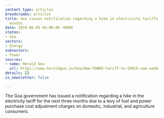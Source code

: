 ```yaml
---
content_type: articles
breadcrumbs: articles
title: Goa issues notification regarding a hike in electricity tariffs for next three
  months
date: 2019-06-05 04:00:00 +0000
states:
- Goa
sectors:
- Energy
subsectors:
- Power
sources:
- name: Herald Goa
  url: https://www.heraldgoa.in/Goa/New-POWER-tariff-to-SHOCK-aam-aadmi/146895.html
details: []
is_newsletter: false

---
```

The Goa government has issued a notification regarding a hike in the electricity tariff for the next three months due to a levy of fuel and power purchase cost adjustment charges on domestic, industrial, and agriculture consumers.
